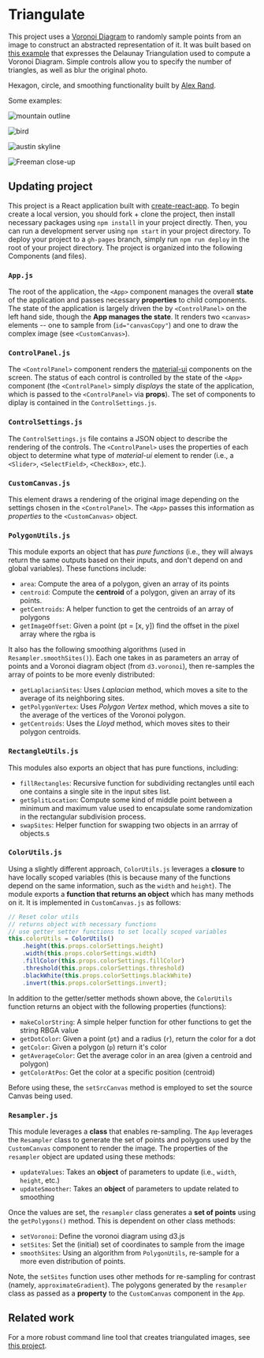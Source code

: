 # Triangulate
<p>This project uses a <a href="https://github.com/d3/d3/blob/master/API.md#voronoi-diagrams-d3-voronoi" target="_blank">Voronoi Diagram</a> to randomly sample points from an image to construct an abstracted representation of it. It was built based on <a href="https://bl.ocks.org/mbostock/4341156">this example</a> that expresses the Delaunay Triangulation used to compute a Voronoi Diagram. Simple controls allow you to specify the number of triangles, as well as blur the original photo.  </p>

Hexagon, circle, and smoothing functionality built by <a href="https://scholar.google.com/citations?user=247cncgAAAAJ" target="_blank">Alex Rand</a>.

Some examples:

![mountain outline](imgs/triangle-mountains.png)

![bird](imgs/bird-img.png)

![austin skyline](imgs/austin-skyline.png)

![Freeman close-up](imgs/freeman-triangle.png)

## Updating project
This project is a React application built with [create-react-app](https://github.com/facebookincubator/create-react-app). To begin create a local version, you should fork + clone the project, then install necessary packages using `npm install` in your project directly. Then, you can run a development server using `npm start` in your project directory. To deploy your project to a `gh-pages` branch, simply run `npm run deploy` in the root of your project directory. The project is organized into the following Components (and files).

### `App.js`
The root of the application, the `<App>` component manages the overall **state** of the application and passes necessary **properties** to child components. The state of the application is largely driven the by `<ControlPanel>` on the left hand side, though the **App manages the state**. It renders two `<canvas>` elements -- one to sample from (`id="canvasCopy"`) and one to draw the complex image (see `<CustomCanvas>`).

### `ControlPanel.js`
The `<ControlPanel>` component renders the [material-ui](http://www.material-ui.com/#/) components on the screen. The status of each control is controlled by the state of the `<App>` component (the `<ControlPanel>` simply _displays_ the state of the application, which is passed to the `<ControlPanel>` via **props**). The set of components to diplay is contained in the `ControlSettings.js`.

### `ControlSettings.js`
The `ControlSettings.js` file contains a JSON object to describe the rendering of the controls. The `<ControlPanel>` uses the properties of each object to determine what type of _material-ui_ element to render (i.e., a `<Slider>`, `<SelectField>`, `<CheckBox>`, etc.).

### `CustomCanvas.js`
This element draws a rendering of the original image depending on the settings chosen in the `<ControlPanel>`. The `<App>` passes this information as _properties_ to the `<CustomCanvas>` object. 

### `PolygonUtils.js`
This module exports an object that has _pure functions_ (i.e., they will always return the same outputs based on their inputs, and don't depend on and global variables). These functions include:

- `area`: Compute the area of a polygon, given an array of its points
- `centroid`: Compute the **centroid** of a polygon, given an array of its points. 
- `getCentroids`: A helper function to get the centroids of an array of polygons
- `getImageOffset`: Given a point (pt = [x, y]) find the offset in the pixel array where the rgba is

It also has the following smoothing algorithms (used in `Resampler.smoothSites()`). Each one takes in as parameters an array of points and a Voronoi diagram object (from `d3.voronoi`), then re-samples the array of points to be more evenly distributed:
- `getLaplacianSites`: Uses _Laplacian_ method, which moves a site to the average of its neighboring sites.
- `getPolygonVertex`: Uses _Polygon Vertex_ method, which moves a site to the average of the vertices of the Voronoi polygon.
- `getCentroids`: Uses the _Lloyd_ method, which moves sites to their polygon centroids.

### `RectangleUtils.js`
This modules also exports an object that has pure functions, including:

- `fillRectangles`: Recursive function for subdividing rectangles until each one contains a single site in the input sites list.
- `getSplitLocation`: Compute some kind of middle point between a minimum and maximum value used to encapsulate some randomization in the rectangular subdivision process.
- `swapSites`: Helper function for swapping two objects in an arrray of objects.s

### `ColorUtils.js`
Using a slightly different approach, `ColorUtils.js` leverages a **closure** to have locally scoped variables (this is because many of the functions depend on the same information, such as the `width` and `height`). The module exports a **function that returns an object** which has many methods on it. It is implemented in `CustomCanvas.js` as follows:

```js
// Reset color utils
// returns object with necessary functions
// use getter setter functions to set locally scoped variables
this.colorUtils = ColorUtils() 
    .height(this.props.colorSettings.height) 
    .width(this.props.colorSettings.width)
    .fillColor(this.props.colorSettings.fillColor)
    .threshold(this.props.colorSettings.threshold)
    .blackWhite(this.props.colorSettings.blackWhite)
    .invert(this.props.colorSettings.invert);
```

In addition to the getter/setter methods shown above, the `ColorUtils` function returns an object with the following properties (functions):
  
- `makeColorString`: A simple helper function for other functions to get the string RBGA value
- `getDotColor`: Given a point (`pt`) and a radius (`r`), return the color for a dot
- `getColor`: Given a polygon (`p`) return it's color
- `getAverageColor`: Get the average color in an area (given a centroid and polygon)
- `getColorAtPos`: Get the color at a specific position (centroid)

Before using these, the `setSrcCanvas` method is employed to set the source Canvas being used. 

### `Resampler.js`
This module leverages a **class** that enables re-sampling. The `App` leverages the `Resampler` class to generate the set of points and polygons used by the `CustomCanvas` component to render the image. The properties of the `resampler` object are updated using these methods:

- `updateValues`: Takes an **object** of parameters to update (i.e., `width`, `height`, etc.)
- `updateSmoother`: Takes an **object** of parameters to update related to smoothing

Once the values are set, the `resampler` class generates a **set of points** using the `getPolygons()` method. This is dependent on other class methods:
  
- `setVoronoi`: Define the voronoi diagram using d3.js
- `setSites`: Set the (initial) set of coordinates to sample from the image
- `smoothSites`: Using an algorithm from `PolygonUtils`, re-sample for a more even distribution of points.

Note, the `setSites` function uses other methods for re-sampling for contrast (namely, `approximateGradient`). The polygons generated by the `resampler` class as passed as a **property** to the `CustomCanvas` component in the `App`. 


## Related work 
For a more robust command line tool that creates triangulated images, see [this project](https://github.com/esimov/triangle).